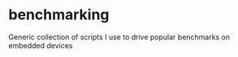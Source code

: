 # benchmarking

Generic collection of scripts I use to drive popular benchmarks on embedded devices
